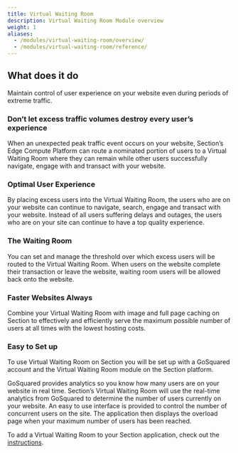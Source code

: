 ```yaml
---
title: Virtual Waiting Room
description: Virtual Waiting Room Module overview
weight: 1
aliases:
  - /modules/virtual-waiting-room/overview/
  - /modules/virtual-waiting-room/reference/
---
```


## What does it do

Maintain control of user experience on your website even during periods of extreme traffic.

### Don’t let excess traffic volumes destroy every user’s experience

When an unexpected peak traffic event occurs on your website, Section’s Edge Compute Platform can route a nominated portion of users to a Virtual Waiting Room where they can remain while other users successfully navigate, engage with and transact with your website.

### Optimal User Experience

By placing excess users into the Virtual Waiting Room, the users who are on your website can continue to navigate, search, engage and transact with your website. Instead of all users suffering delays and outages, the users who are on your site can continue to have a top quality experience.

### The Waiting Room

You can set and manage the threshold over which excess users will be routed to the Virtual Waiting Room. When users on the website complete their transaction or leave the website, waiting room users will be allowed back onto the website.

### Faster Websites Always

Combine your Virtual Waiting Room with image and full page caching on Section to effectively and efficiently serve the maximum possible number of users at all times with the lowest hosting costs.

### Easy to Set up

To use Virtual Waiting Room on Section you will be set up with a GoSquared account and the Virtual Waiting Room module on the Section platform.

GoSquared provides analytics so you know how many users are on your website in real time. Section’s Virtual Waiting Room will use the real-time analytics from GoSquared to determine the number of users currently on your website. An easy to use interface is provided to control the number of concurrent users on the site. The application then displays the overload page when your maximum number of users has been reached.

To add a Virtual Waiting Room to your Section application, check out the [instructions](/docs/modules/virtual-waiting-room/tutorials/installing-virtual-waiting-room/).